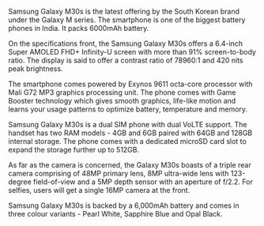 Samsung Galaxy M30s is the latest offering by the South Korean brand under the Galaxy M series. The smartphone is one of the biggest battery phones in India. It packs 6000mAh battery. 


On the specifications front, the Samsung Galaxy M30s offers a 6.4-inch Super AMOLED FHD+ Infinity-U screen with more than 91% screen-to-body ratio. The display is said to offer a contrast ratio of 78960:1 and 420 nits peak brightness.


The smartphone comes powered by Exynos 9611 octa-core processor with Mali G72 MP3 graphics processing unit. The phone comes with Game Booster technology which gives smooth graphics, life-like motion and learns your usage patterns to optimize battery, temperature and memory.


Samsung Galaxy M30s is a dual SIM phone with dual VoLTE support. The handset has two RAM models - 4GB and 6GB paired with 64GB and 128GB internal storage. The phone comes with a dedicated microSD card slot to expand the storage further up to 512GB.


As far as the camera is concerned, the Galaxy M30s boasts of a triple rear camera comprising of 48MP primary lens, 8MP ultra-wide lens with 123-degree field-of-view and a 5MP depth sensor with an aperture of f/2.2. For selfies, users will get a single 16MP camera at the front.


Samsung Galaxy M30s is backed by a 6,000mAh battery and comes in three colour variants - Pearl White, Sapphire Blue and Opal Black.
